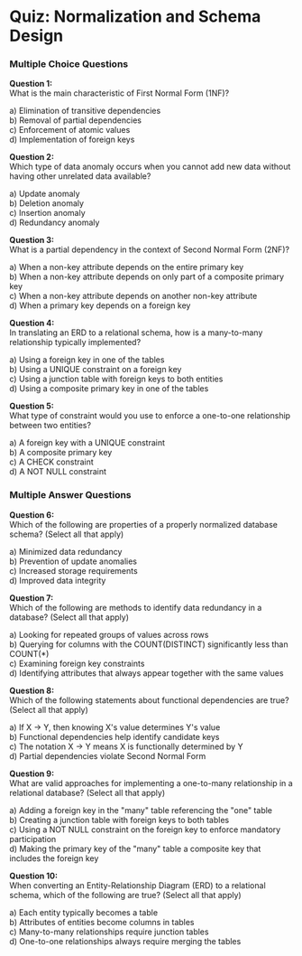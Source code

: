 # Quiz: Normalization and Schema Design 

### Multiple Choice Questions

**Question 1:**  
What is the main characteristic of First Normal Form (1NF)?

a) Elimination of transitive dependencies  
b) Removal of partial dependencies  
c) Enforcement of atomic values  
d) Implementation of foreign keys  


**Question 2:**  
Which type of data anomaly occurs when you cannot add new data without having other unrelated data available?

a) Update anomaly  
b) Deletion anomaly  
c) Insertion anomaly  
d) Redundancy anomaly  


**Question 3:**  
What is a partial dependency in the context of Second Normal Form (2NF)?

a) When a non-key attribute depends on the entire primary key  
b) When a non-key attribute depends on only part of a composite primary key  
c) When a non-key attribute depends on another non-key attribute  
d) When a primary key depends on a foreign key  


**Question 4:**  
In translating an ERD to a relational schema, how is a many-to-many relationship typically implemented?

a) Using a foreign key in one of the tables  
b) Using a UNIQUE constraint on a foreign key  
c) Using a junction table with foreign keys to both entities  
d) Using a composite primary key in one of the tables  


**Question 5:**  
What type of constraint would you use to enforce a one-to-one relationship between two entities?

a) A foreign key with a UNIQUE constraint  
b) A composite primary key  
c) A CHECK constraint  
d) A NOT NULL constraint  


### Multiple Answer Questions

**Question 6:**  
Which of the following are properties of a properly normalized database schema? (Select all that apply)

a) Minimized data redundancy  
b) Prevention of update anomalies  
c) Increased storage requirements  
d) Improved data integrity  


**Question 7:**  
Which of the following are methods to identify data redundancy in a database? (Select all that apply)

a) Looking for repeated groups of values across rows  
b) Querying for columns with the COUNT(DISTINCT) significantly less than COUNT(*)  
c) Examining foreign key constraints  
d) Identifying attributes that always appear together with the same values  


**Question 8:**  
Which of the following statements about functional dependencies are true? (Select all that apply)

a) If X → Y, then knowing X's value determines Y's value  
b) Functional dependencies help identify candidate keys  
c) The notation X → Y means X is functionally determined by Y  
d) Partial dependencies violate Second Normal Form  


**Question 9:**  
What are valid approaches for implementing a one-to-many relationship in a relational database? (Select all that apply)

a) Adding a foreign key in the "many" table referencing the "one" table  
b) Creating a junction table with foreign keys to both tables  
c) Using a NOT NULL constraint on the foreign key to enforce mandatory participation  
d) Making the primary key of the "many" table a composite key that includes the foreign key  


**Question 10:**  
When converting an Entity-Relationship Diagram (ERD) to a relational schema, which of the following are true? (Select all that apply)

a) Each entity typically becomes a table  
b) Attributes of entities become columns in tables  
c) Many-to-many relationships require junction tables  
d) One-to-one relationships always require merging the tables  
